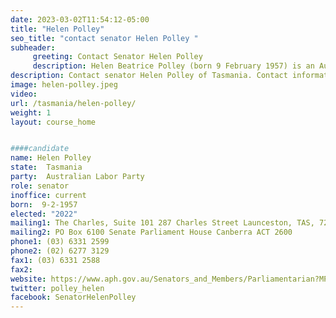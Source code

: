 ```yaml
---
date: 2023-03-02T11:54:12-05:00
title: "Helen Polley"
seo_title: "contact senator Helen Polley "
subheader:
     greeting: Contact Senator Helen Polley
     description: Helen Beatrice Polley (born 9 February 1957) is an Australian politician who is an Australian Labor Party member of the Australian Senate, representing the state of Tasmania since 1 July 2005.
description: Contact senator Helen Polley of Tasmania. Contact information for Helen Polley includes email address, phone number, and mailing address.
image: helen-polley.jpeg
video:
url: /tasmania/helen-polley/
weight: 1
layout: course_home


####candidate
name: Helen Polley
state:	Tasmania
party:	Australian Labor Party
role: senator
inoffice: current
born:  9-2-1957
elected: "2022"
mailing1: The Charles, Suite 101 287 Charles Street Launceston, TAS, 7250
mailing2: PO Box 6100 Senate Parliament House Canberra ACT 2600
phone1:	(03) 6331 2599
phone2: (02) 6277 3129
fax1: (03) 6331 2588
fax2:
website: https://www.aph.gov.au/Senators_and_Members/Parliamentarian?MPID=e5x
twitter: polley_helen
facebook: SenatorHelenPolley
---
```

